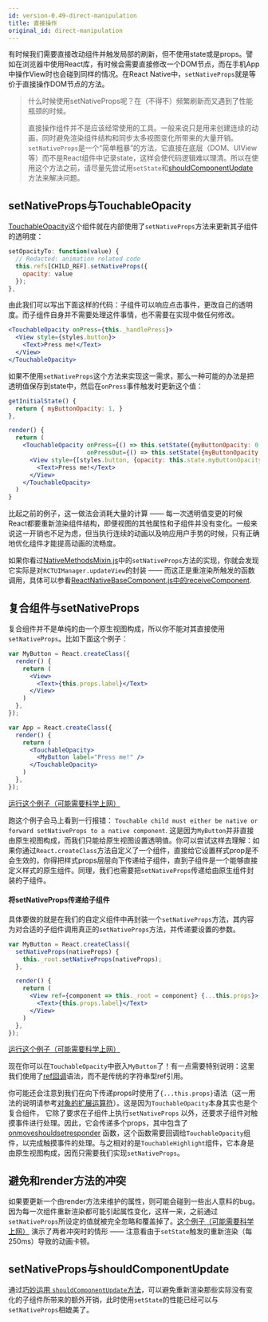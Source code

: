```yaml
---
id: version-0.49-direct-manipulation
title: 直接操作
original_id: direct-manipulation
---
```


有时候我们需要直接改动组件并触发局部的刷新，但不使用state或是props。譬如在浏览器中使用React库，有时候会需要直接修改一个DOM节点，而在手机App中操作View时也会碰到同样的情况。在React Native中，`setNativeProps`就是等价于直接操作DOM节点的方法。  

> 什么时候使用setNativeProps呢？在（不得不）频繁刷新而又遇到了性能瓶颈的时候。 
>
> 直接操作组件并不是应该经常使用的工具。一般来说只是用来创建连续的动画，同时避免渲染组件结构和同步太多视图变化所带来的大量开销。`setNativeProps`是一个“简单粗暴”的方法，它直接在底层（DOM、UIView等）而不是React组件中记录state，这样会使代码逻辑难以理清。所以在使用这个方法之前，请尽量先尝试用`setState`和[shouldComponentUpdate](http://facebook.github.io/react/docs/advanced-performance.html#shouldcomponentupdate-in-action)方法来解决问题。

## setNativeProps与TouchableOpacity

[TouchableOpacity](https://github.com/facebook/react-native/blob/master/Libraries/Components/Touchable/TouchableOpacity.js)这个组件就在内部使用了`setNativeProps`方法来更新其子组件的透明度：

```jsx
setOpacityTo: function(value) {
  // Redacted: animation related code
  this.refs[CHILD_REF].setNativeProps({
    opacity: value
  });
},
```

由此我们可以写出下面这样的代码：子组件可以响应点击事件，更改自己的透明度。而子组件自身并不需要处理这件事情，也不需要在实现中做任何修改。

```jsx
<TouchableOpacity onPress={this._handlePress}>
  <View style={styles.button}>
    <Text>Press me!</Text>
  </View>
</TouchableOpacity>
```

如果不使用`setNativeProps`这个方法来实现这一需求，那么一种可能的办法是把透明值保存到state中，然后在`onPress`事件触发时更新这个值：

```jsx
getInitialState() {
  return { myButtonOpacity: 1, }
},

render() {
  return (
    <TouchableOpacity onPress={() => this.setState({myButtonOpacity: 0.5})}
                      onPressOut={() => this.setState({myButtonOpacity: 1})}>
      <View style={[styles.button, {opacity: this.state.myButtonOpacity}]}>
        <Text>Press me!</Text>
      </View>
    </TouchableOpacity>
  )
}
```

比起之前的例子，这一做法会消耗大量的计算 —— 每一次透明值变更的时候React都要重新渲染组件结构，即便视图的其他属性和子组件并没有变化。一般来说这一开销也不足为虑，但当执行连续的动画以及响应用户手势的时候，只有正确地优化组件才能提高动画的流畅度。

如果你看过[NativeMethodsMixin.js](<https://github.com/facebook/react/blob/master/src/renderers/native/NativeMethodsMixin.js>)中的`setNativeProps`方法的实现，你就会发现它实际是对`RCTUIManager.updateView`的封装 —— 而这正是重渲染所触发的函数调用，具体可以参看[ReactNativeBaseComponent.js中的receiveComponent](<https://github.com/facebook/react/blob/master/src/renderers/native/ReactNativeBaseComponent.js>).

## 复合组件与setNativeProps

复合组件并不是单纯的由一个原生视图构成，所以你不能对其直接使用`setNativeProps`。比如下面这个例子：

```jsx
var MyButton = React.createClass({
  render() {
    return (
      <View>
        <Text>{this.props.label}</Text>
      </View>
    )
  },
});

var App = React.createClass({
  render() {
    return (
      <TouchableOpacity>
        <MyButton label="Press me!" />
      </TouchableOpacity>
    )
  },
});
```
[运行这个例子（可能需要科学上网）](https://rnplay.org/apps/JXkgmQ)

跑这个例子会马上看到一行报错： `Touchable child
must either be native or forward setNativeProps to a native component`.
这是因为`MyButton`并非直接由原生视图构成，而我们只能给原生视图设置透明值。你可以尝试这样去理解：如果你通过`React.createClass`方法自定义了一个组件，直接给它设置样式prop是不会生效的，你得把样式props层层向下传递给子组件，直到子组件是一个能够直接定义样式的原生组件。同理，我们也需要把`setNativeProps`传递给由原生组件封装的子组件。

#### 将setNativeProps传递给子组件

具体要做的就是在我们的自定义组件中再封装一个`setNativeProps`方法，其内容为对合适的子组件调用真正的`setNativeProps`方法，并传递要设置的参数。

```jsx
var MyButton = React.createClass({
  setNativeProps(nativeProps) {
    this._root.setNativeProps(nativeProps);
  },

  render() {
    return (
      <View ref={component => this._root = component} {...this.props}>
        <Text>{this.props.label}</Text>
      </View>
    )
  },
});
```
[运行这个例子（可能需要科学上网）](https://rnplay.org/apps/YJxnEQ)

现在你可以在`TouchableOpacity`中嵌入`MyButton`了！有一点需要特别说明：这里我们使用了[ref回调](https://facebook.github.io/react/docs/more-about-refs.html#the-ref-callback-attribute)语法，而不是传统的字符串型ref引用。

你可能还会注意到我们在向下传递props时使用了`{...this.props}`语法（这一用法的说明请参考[对象的扩展运算符](http://es6.ruanyifeng.com/#docs/object)）。这是因为`TouchableOpacity`本身其实也是个复合组件， 它除了要求在子组件上执行`setNativeProps` 以外，还要求子组件对触摸事件进行处理。因此，它会传递多个props，其中包含了[onmoveshouldsetresponder](view.html#onmoveshouldsetresponder) 函数，这个函数需要回调给`TouchableOpacity`组件，以完成触摸事件的处理。与之相对的是`TouchableHighlight`组件，它本身是由原生视图构成，因而只需要我们实现`setNativeProps`。

## 避免和render方法的冲突

如果要更新一个由render方法来维护的属性，则可能会碰到一些出人意料的bug。因为每一次组件重新渲染都可能引起属性变化，这样一来，之前通过`setNativeProps`所设定的值就被完全忽略和覆盖掉了。[这个例子（可能需要科学上网）](https://rnplay.org/apps/bp1DvQ)
演示了两者冲突时的情形 —— 注意看由于`setState`触发的重新渲染（每250ms）导致的动画卡顿。

## setNativeProps与shouldComponentUpdate

通过[巧妙运用
`shouldComponentUpdate`方法](https://facebook.github.io/react/docs/advanced-performance.html#avoiding-reconciling-the-dom)，可以避免重新渲染那些实际没有变化的子组件所带来的额外开销，此时使用`setState`的性能已经可以与`setNativeProps`相媲美了。
